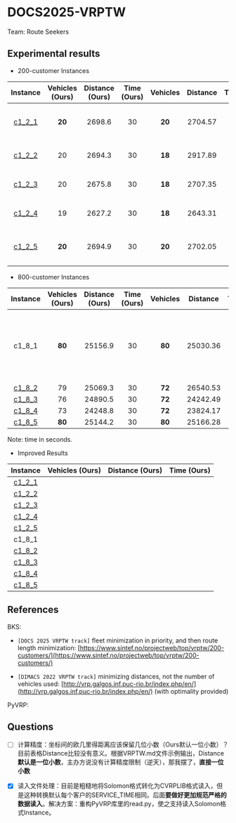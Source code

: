 # DOCS2025-VRPTW

Team: Route Seekers

## Experimental results

- 200-customer Instances

|                           Instance                           | Vehicles (Ours) | Distance (Ours) | Time (Ours) | Vehicles | Distance | Time | Reference | Date      | Comment                       |
| :----------------------------------------------------------: | :-------------: | :-------------: | :---------: | :------: | :------: | :--: | --------- | --------- | ----------------------------- |
| [c1_2_1](https://www.sintef.no/contentassets/67388a7eea5c43cca4f52312c0688142/c1_2_1.txt) |     **20**      |     2698.6      |     30      |  **20**  | 2704.57  |      | GH        | 2001      | Detailed solution by SAM::OPT |
| [c1_2_2](https://www.sintef.no/contentassets/67388a7eea5c43cca4f52312c0688142/c1_2_2.18_2917.89.txt) |       20        |     2694.3      |     30      |  **18**  | 2917.89  |      | BVH       | 2001      | Detailed solution by SCR      |
| [c1_2_3](https://www.sintef.no/contentassets/67388a7eea5c43cca4f52312c0688142/c1_2_4.18_2643.31.txt) |       20        |     2675.8      |     30      |  **18**  | 2707.35  |      | BSJ2      | 20-sep-07 | Detailed solution by SCR      |
| [c1_2_4](https://www.sintef.no/contentassets/67388a7eea5c43cca4f52312c0688142/c1_2_4.18_2643.31.txt) |       19        |     2627.2      |     30      |  **18**  | 2643.31  |      | BSJ2      | 20-sep-07 | Detailed solution by SCR      |
| [c1_2_5](https://www.sintef.no/contentassets/67388a7eea5c43cca4f52312c0688142/c1_2_5.txt) |     **20**      |     2694.9      |     30      |  **20**  | 2702.05  |      | GH        | 2001      | Detailed solution by SAM::OPT |

- 800-customer Instances

|                           Instance                           | Vehicles (Ours) | Distance (Ours) | Time (Ours) | Vehicles | Distance | Time | Reference | Date                                                         |
| :----------------------------------------------------------: | :-------------: | :-------------: | :---------: | :------: | :------: | :--: | --------- | ------------------------------------------------------------ |
|                            c1_8_1                            |     **80**      |     25156.9     |     30      |  **80**  | 25030.36 |      | M         | 2002. There are questions whether the solution is valid, several authors report [80/25184.38](https://www.sintef.no/contentassets/7951fb4f7ba04b7580ddcd23bd532cc1/c1_8_1.25184.38.sintef.txt) |
| [c1_8_2](https://www.sintef.no/contentassets/7951fb4f7ba04b7580ddcd23bd532cc1/c1_8_2-72-26540.53.txt) |       79        |     25069.3     |     30      |  **72**  | 26540.53 |      | CAINIAO   | Feb-19                                                       |
| [c1_8_3](https://www.sintef.no/contentassets/7951fb4f7ba04b7580ddcd23bd532cc1/c1_8_3.72_24242.49.txt) |       76        |     24890.5     |     30      |  **72**  | 24242.49 |      | SCR       | Oct-18                                                       |
| [c1_8_4](https://www.sintef.no/contentassets/7951fb4f7ba04b7580ddcd23bd532cc1/c1_8_4-23824-17-sintef.txt) |       73        |     24248.8     |     30      |  **72**  | 23824.17 |      | Q         | 28-oct-14                                                    |
| [c1_8_5](https://www.sintef.no/contentassets/7951fb4f7ba04b7580ddcd23bd532cc1/c1_8_5.25166.28.sintef.txt) |     **80**      |     25144.2     |     30      |  **80**  | 25166.28 |      | RP        | 25-feb-05                                                    |

Note: time in seconds.

- Improved Results

|                           Instance                           | Vehicles (Ours) | Distance (Ours) | Time (Ours) |
| :----------------------------------------------------------: | :-------------: | :-------------: | :---------: |
| [c1_2_1](https://www.sintef.no/contentassets/67388a7eea5c43cca4f52312c0688142/c1_2_1.txt) |                 |                 |             |
| [c1_2_2](https://www.sintef.no/contentassets/67388a7eea5c43cca4f52312c0688142/c1_2_2.18_2917.89.txt) |                 |                 |             |
| [c1_2_3](https://www.sintef.no/contentassets/67388a7eea5c43cca4f52312c0688142/c1_2_4.18_2643.31.txt) |                 |                 |             |
| [c1_2_4](https://www.sintef.no/contentassets/67388a7eea5c43cca4f52312c0688142/c1_2_4.18_2643.31.txt) |                 |                 |             |
| [c1_2_5](https://www.sintef.no/contentassets/67388a7eea5c43cca4f52312c0688142/c1_2_5.txt) |                 |                 |             |
|                            c1_8_1                            |                 |                 |             |
| [c1_8_2](https://www.sintef.no/contentassets/7951fb4f7ba04b7580ddcd23bd532cc1/c1_8_2-72-26540.53.txt) |                 |                 |             |
| [c1_8_3](https://www.sintef.no/contentassets/7951fb4f7ba04b7580ddcd23bd532cc1/c1_8_3.72_24242.49.txt) |                 |                 |             |
| [c1_8_4](https://www.sintef.no/contentassets/7951fb4f7ba04b7580ddcd23bd532cc1/c1_8_4-23824-17-sintef.txt) |                 |                 |             |
| [c1_8_5](https://www.sintef.no/contentassets/7951fb4f7ba04b7580ddcd23bd532cc1/c1_8_5.25166.28.sintef.txt) |                 |                 |             |



## References

BKS:

- `[DOCS 2025 VRPTW track]` fleet minimization in priority, and then route length minimization: [https://www.sintef.no/projectweb/top/vrptw/200-customers/](https://www.sintef.no/projectweb/top/vrptw/200-customers/)

- `[DIMACS 2022 VRPTW track]` minimizing distances, not the number of vehicles used: [http://vrp.galgos.inf.puc-rio.br/index.php/en/](http://vrp.galgos.inf.puc-rio.br/index.php/en/) (with optimality provided)

PyVRP:



## Questions

- [ ] 计算精度：坐标间的欧几里得距离应该保留几位小数（Ours默认一位小数）？目前表格Distance比较没有意义。根据VRPTW.md文件示例输出，Distance**默认是一位小数**，主办方说没有计算精度限制（逆天），那我摆了，**直接一位小数**
- [x] 读入文件处理：目前是粗糙地将Solomon格式转化为CVRPLIB格式读入，但是这种转换默认每个客户的SERVICE_TIME相同。后面**要做好更加规范严格的数据读入**。解决方案：重构PyVRP库里的read.py，使之支持读入Solomon格式Instance。

